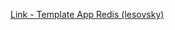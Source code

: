 [Link - Template App Redis (lesovsky)](https://github.com/lesovsky/zabbix-extensions/tree/master/files/redis)
